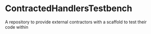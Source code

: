# ContractedHandlersTestbench
A repository to provide external contractors with a scaffold to test their code within
